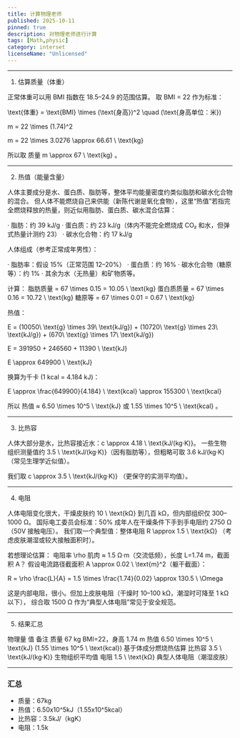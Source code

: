 ```yaml
---
title: 计算物理老师
published: 2025-10-11
pinned: true
description: 对物理老师进行计算
tags: [Math,physic]
category: interset
licenseName: "Unlicensed"
---
```



---


1. 估算质量（体重）

正常体重可以用 BMI 指数在 18.5–24.9 的范围估算。
取 BMI = 22 作为标准：

\text{体重} = \text{BMI} \times (\text{身高})^2 \quad (\text{身高单位：米})

 

m = 22 \times (1.74)^2

 

m = 22 \times 3.0276 \approx 66.61 \ \text{kg}

所以取 质量  m \approx 67 \ \text{kg} 。

---

2. 热值（能量含量）

人体主要成分是水、蛋白质、脂肪等，整体平均能量密度约类似脂肪和碳水化合物的混合。
但人体不能燃烧自己来供能（新陈代谢是氧化食物），这里“热值”若指完全燃烧释放的热量，则近似用脂肪、蛋白质、碳水混合估算：

· 脂肪：约 39 kJ/g
· 蛋白质：约 23 kJ/g（体内不能完全燃烧成 CO₂ 和水，但弹式热量计测约 23）
· 碳水化合物：约 17 kJ/g

人体组成（参考正常成年男性）：

· 脂肪率：假设 15%（正常范围 12–20%）
· 蛋白质：约 16%
· 碳水化合物（糖原等）：约 1%
· 其余为水（无热量）和矿物质等。

计算： 脂肪质量 = 67 \times 0.15 = 10.05 \ \text{kg}
蛋白质质量 = 67 \times 0.16 = 10.72 \ \text{kg}
糖原等 = 67 \times 0.01 = 0.67 \ \text{kg}

热值： 

E = (10050\ \text{g} \times 39\ \text{kJ/g}) + (10720\ \text{g} \times 23\ \text{kJ/g}) + (670\ \text{g} \times 17\ \text{kJ/g})

 

E = 391950 + 246560 + 11390 \ \text{kJ}

 

E \approx 649900 \ \text{kJ}

换算为千卡 (1 kcal = 4.184 kJ)： 

E \approx \frac{649900}{4.184} \ \text{kcal} \approx 155300 \ \text{kcal}

所以 热值 ≈  6.50 \times 10^5 \ \text{kJ}  或  1.55 \times 10^5 \ \text{kcal} 。

---

3. 比热容

人体大部分是水，比热容接近水：c \approx 4.18 \ \text{kJ/(kg·K)}。
一些生物组织测量值约 3.5 \ \text{kJ/(kg·K)}（因有脂肪等），但粗略可取 3.6 kJ/(kg·K)（常见生理学近似值）。

我们取  c \approx 3.5 \ \text{kJ/(kg·K)} （更保守的实测平均值）。

---

4. 电阻

人体电阻变化很大，干燥皮肤约 10 \ \text{kΩ} 到几百 kΩ，但内部组织仅 300–1000 Ω。
国际电工委员会标准：50% 成年人在干燥条件下手到手电阻约 2750 Ω（50V 接触电压）。
我们取一个典型值：整体电阻  R \approx 1.5 \ \text{kΩ} （考虑皮肤潮湿或较大接触面积时）。

若想理论估算：
电阻率 \rho 肌肉 ≈ 1.5 Ω·m（交流低频），长度 L=1.74 m，截面积 A？
假设电流路径截面积 A \approx 0.02 \ \text{m}^2（躯干截面）： 

R = \rho \frac{L}{A} = 1.5 \times \frac{1.74}{0.02} \approx 130.5 \ \Omega

 这是内部电阻，很小。但加上皮肤电阻（干燥时 10–100 kΩ，潮湿时可降至 1 kΩ 以下），
综合取 1500 Ω 作为“典型人体电阻”常见于安全规范。

---

5. 结果汇总

物理量 值 备注
质量 67 kg BMI=22，身高 1.74 m
热值 6.50 \times 10^5 \ \text{kJ} (1.55 \times 10^5 \ \text{kcal}) 基于体成分燃烧热估算
比热容 3.5 \ \text{kJ/(kg·K)} 生物组织平均值
电阻 1.5 \ \text{kΩ} 典型人体电阻（潮湿皮肤）

---

### 汇总
- 质量：67kg
- 热值：6.50x10^5kJ（1.55x10^5kcal）
- 比热容：3.5kJ/（kgK）
- 电阻：1.5k


